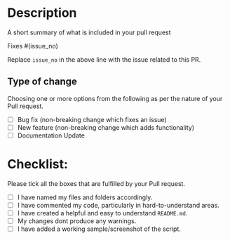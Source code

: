 # Description

A short summary of what is included in your pull request

Fixes #(issue_no)

Replace `issue_no` in the above line with the issue related to this PR.

## Type of change

Choosing one or more options from the following as per the nature of your Pull request.

- [ ] Bug fix (non-breaking change which fixes an issue)
- [ ] New feature (non-breaking change which adds functionality)
- [ ] Documentation Update

# Checklist:

Please tick all the boxes that are fulfilled by your Pull request.

- [ ] I have named my files and folders accordingly.
- [ ] I have commented my code, particularly in hard-to-understand areas.
- [ ] I have created a helpful and easy to understand `README.md`.
- [ ] My changes dont produce any warnings.
- [ ] I have added a working sample/screenshot of the script.
